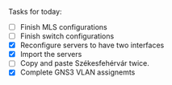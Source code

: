 Tasks for today:
- [ ] Finish MLS configurations
- [ ] Finish switch configurations
- [x] Reconfigure servers to have two interfaces
- [x] Import the servers
- [ ] Copy and paste Székesfehérvár twice.
- [x] Complete GNS3 VLAN assignemts
